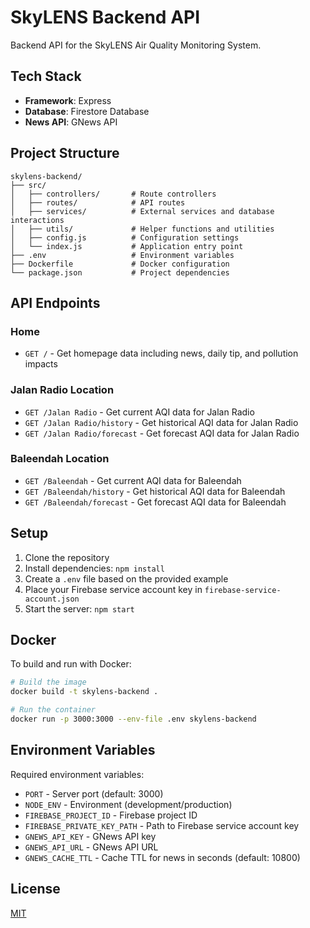 # SkyLENS Backend API

Backend API for the SkyLENS Air Quality Monitoring System.

## Tech Stack

- **Framework**: Express
- **Database**: Firestore Database
- **News API**: GNews API

## Project Structure

```
skylens-backend/
├── src/
│   ├── controllers/       # Route controllers
│   ├── routes/            # API routes
│   ├── services/          # External services and database interactions
│   ├── utils/             # Helper functions and utilities
│   ├── config.js          # Configuration settings
│   └── index.js           # Application entry point
├── .env                   # Environment variables
├── Dockerfile             # Docker configuration
└── package.json           # Project dependencies
```

## API Endpoints

### Home

- `GET /` - Get homepage data including news, daily tip, and pollution impacts

### Jalan Radio Location

- `GET /Jalan Radio` - Get current AQI data for Jalan Radio
- `GET /Jalan Radio/history` - Get historical AQI data for Jalan Radio
- `GET /Jalan Radio/forecast` - Get forecast AQI data for Jalan Radio

### Baleendah Location

- `GET /Baleendah` - Get current AQI data for Baleendah
- `GET /Baleendah/history` - Get historical AQI data for Baleendah
- `GET /Baleendah/forecast` - Get forecast AQI data for Baleendah

## Setup

1. Clone the repository
2. Install dependencies: `npm install`
3. Create a `.env` file based on the provided example
4. Place your Firebase service account key in `firebase-service-account.json`
5. Start the server: `npm start`

## Docker

To build and run with Docker:

```bash
# Build the image
docker build -t skylens-backend .

# Run the container
docker run -p 3000:3000 --env-file .env skylens-backend
```

## Environment Variables

Required environment variables:

- `PORT` - Server port (default: 3000)
- `NODE_ENV` - Environment (development/production)
- `FIREBASE_PROJECT_ID` - Firebase project ID
- `FIREBASE_PRIVATE_KEY_PATH` - Path to Firebase service account key
- `GNEWS_API_KEY` - GNews API key
- `GNEWS_API_URL` - GNews API URL
- `GNEWS_CACHE_TTL` - Cache TTL for news in seconds (default: 10800)

## License

[MIT](LICENSE)
